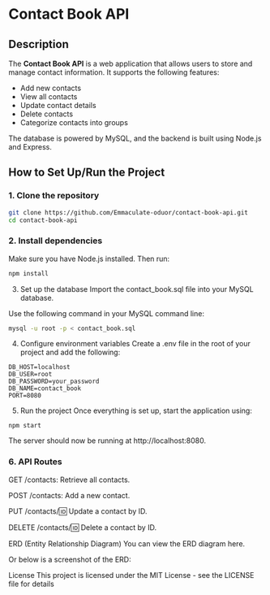 # Contact Book API

## Description
The **Contact Book API** is a web application that allows users to store and manage contact information. It supports the following features:

- Add new contacts
- View all contacts
- Update contact details
- Delete contacts
- Categorize contacts into groups

The database is powered by MySQL, and the backend is built using Node.js and Express.

## How to Set Up/Run the Project

### 1. Clone the repository
```bash
git clone https://github.com/Emmaculate-oduor/contact-book-api.git
cd contact-book-api 
```
### 2. Install dependencies
Make sure you have Node.js installed. Then run:
```bash
npm install
```
3. Set up the database
Import the contact_book.sql file into your MySQL database.

Use the following command in your MySQL command line:
```bash
mysql -u root -p < contact_book.sql
```
4. Configure environment variables
Create a .env file in the root of your project and add the following:
```
DB_HOST=localhost
DB_USER=root
DB_PASSWORD=your_password
DB_NAME=contact_book
PORT=8080
```
5. Run the project
Once everything is set up, start the application using:
```
npm start
```
The server should now be running at http://localhost:8080.

### 6. API Routes
GET /contacts: Retrieve all contacts.

POST /contacts: Add a new contact.

PUT /contacts/:id: Update a contact by ID.

DELETE /contacts/:id: Delete a contact by ID.

ERD (Entity Relationship Diagram)
You can view the ERD diagram here.

Or below is a screenshot of the ERD:


License
This project is licensed under the MIT License - see the LICENSE file for details


